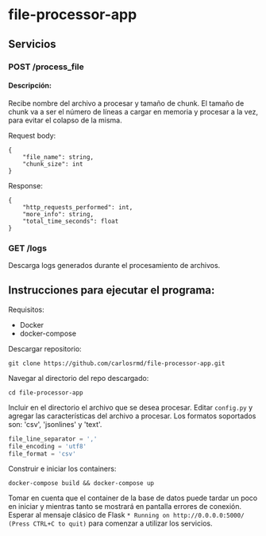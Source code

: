 # file-processor-app

## Servicios

### POST /process_file
#### Descripción:

Recibe nombre del archivo a procesar y tamaño de chunk.
El tamaño de chunk va a ser el número de líneas a cargar en memoria y procesar a la vez, para evitar el colapso de la misma.

Request body:
```
{
	"file_name": string,
	"chunk_size": int
}
```
Response:
```
{
	"http_requests_performed": int,
	"more_info": string,
	"total_time_seconds": float
}
```
### GET /logs

Descarga logs generados durante el procesamiento de archivos.

## Instrucciones para ejecutar el programa:

Requisitos:
- Docker
- docker-compose

Descargar repositorio:

`git clone https://github.com/carlosrmd/file-processor-app.git`

Navegar al directorio del repo descargado:

`cd file-processor-app`

Incluir en el directorio el archivo que se desea procesar. Editar `config.py` y agregar las características del archivo a procesar. Los formatos soportados son: 'csv', 'jsonlines' y 'text'.
```python
file_line_separator = ','
file_encoding = 'utf8'
file_format = 'csv'
```
Construir e iniciar los containers:

`docker-compose build && docker-compose up`

Tomar en cuenta que el container de la base de datos puede tardar un poco en iniciar y mientras tanto se mostrará en pantalla errores de conexión. Esperar al mensaje clásico de Flask `* Running on http://0.0.0.0:5000/ (Press CTRL+C to quit)` para comenzar a utilizar los servicios.

